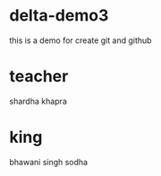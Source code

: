 # delta-demo3
this is a demo for create  git and github
# teacher
shardha khapra
# king
bhawani singh sodha 